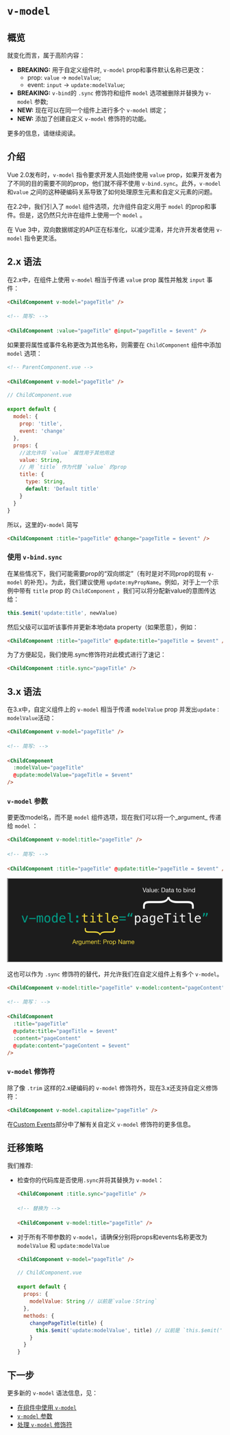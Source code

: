 # `v-model`

## 概览

就变化而言，属于高阶内容：

- **BREAKING:** 用于自定义组件时, `v-model` prop和事件默认名称已更改：
  - prop: `value` -> `modelValue`;
  - event: `input` -> `update:modelValue`;
- **BREAKING:** `v-bind`的 `.sync` 修饰符和组件 `model` 选项被删除并替换为 `v-model` 参数;
- **NEW:** 现在可以在同一个组件上进行多个 `v-model` 绑定；
- **NEW:** 添加了创建自定义 `v-model` 修饰符的功能。

更多的信息，请继续阅读。

## 介绍

Vue 2.0发布时，`v-model` 指令要求开发人员始终使用 `value` prop，如果开发者为了不同的目的需要不同的prop，他们就不得不使用 `v-bind.sync`。此外，`v-model` 和`value` 之间的这种硬编码关系导致了如何处理原生元素和自定义元素的问题。

在2.2中，我们引入了 `model` 组件选项，允许组件自定义用于 `model` 的prop和事件。但是，这仍然只允许在组件上使用一个 `model` 。

在 Vue 3中，双向数据绑定的API正在标准化，以减少混淆，并允许开发者使用 `v-model` 指令更灵活。

## 2.x 语法

在2.x中，在组件上使用 `v-model` 相当于传递 `value` prop 属性并触发 `input` 事件：


```html
<ChildComponent v-model="pageTitle" />

<!-- 简写: -->

<ChildComponent :value="pageTitle" @input="pageTitle = $event" />
```

如果要将属性或事件名称更改为其他名称，则需要在 `ChildComponent` 组件中添加 `model` 选项：

```html
<!-- ParentComponent.vue -->

<ChildComponent v-model="pageTitle" />
```

```js
// ChildComponent.vue

export default {
  model: {
    prop: 'title',
    event: 'change'
  },
  props: {
    //这允许将 `value` 属性用于其他用途
    value: String,
    // 用 `title` 作为代替 `value` 的prop
    title: {
      type: String,
      default: 'Default title'
    }
  }
}
```

所以，这里的`v-model` 简写

```html
<ChildComponent :title="pageTitle" @change="pageTitle = $event" />
```

### 使用 `v-bind.sync`

在某些情况下，我们可能需要prop的“双向绑定”（有时是对不同prop的现有 `v-model` 的补充）。为此，我们建议使用 `update:myPropName`。例如，对于上一个示例中带有 `title` prop 的 `ChildComponent` ，我们可以将分配新value的意图传达给：

```js
this.$emit('update:title', newValue)
```

然后父级可以监听该事件并更新本地data property（如果愿意），例如：

```html
<ChildComponent :title="pageTitle" @update:title="pageTitle = $event" />
```

为了方便起见，我们使用.sync修饰符对此模式进行了速记：

```html
<ChildComponent :title.sync="pageTitle" />
```

## 3.x 语法

在3.x中，自定义组件上的 `v-model` 相当于传递 `modelValue` prop 并发出`update：modelValue`活动：

```html
<ChildComponent v-model="pageTitle" />

<!-- 简写: -->

<ChildComponent
  :modelValue="pageTitle"
  @update:modelValue="pageTitle = $event"
/>
```

### `v-model` 参数

要更改model名，而不是 `model` 组件选项，现在我们可以将一个_argument_ 传递给 `model` ：

```html
<ChildComponent v-model:title="pageTitle" />

<!-- 简写: -->

<ChildComponent :title="pageTitle" @update:title="pageTitle = $event" />
```

![v-bind anatomy](/images/v-bind-instead-of-sync.png)

这也可以作为 `.sync` 修饰符的替代，并允许我们在自定义组件上有多个 `v-model`。

```html
<ChildComponent v-model:title="pageTitle" v-model:content="pageContent" />

<!-- 简写： -->

<ChildComponent
  :title="pageTitle"
  @update:title="pageTitle = $event"
  :content="pageContent"
  @update:content="pageContent = $event"
/>
```

### `v-model` 修饰符

除了像 `.trim` 这样的2.x硬编码的 `v-model` 修饰符外，现在3.x还支持自定义修饰符：

```html
<ChildComponent v-model.capitalize="pageTitle" />
```

在[Custom Events](../component-custom-events.html#handling-v-model-modifiers)部分中了解有关自定义 `v-model` 修饰符的更多信息。

## 迁移策略

我们推荐:

- 检查你的代码库是否使用`.sync`并将其替换为 `v-model`：

  ```html
  <ChildComponent :title.sync="pageTitle" />

  <!-- 替换为 -->

  <ChildComponent v-model:title="pageTitle" />
  ```

- 对于所有不带参数的 `v-model`，请确保分别将props和events名称更改为 `modelValue` 和 `update:modelValue` 

  ```html
  <ChildComponent v-model="pageTitle" />
  ```

  ```js
  // ChildComponent.vue

  export default {
    props: {
      modelValue: String // 以前是`value：String`
    },
    methods: {
      changePageTitle(title) {
        this.$emit('update:modelValue', title) // 以前是 `this.$emit('input', title)`
      }
    }
  }
  ```

## 下一步

更多新的 `v-model` 语法信息，见：
- [在组件中使用 `v-model` ](../component-basics.html#using-v-model-on-components)
- [`v-model` 参数](../component-custom-events.html#v-model-arguments)
- [处理 `v-model` 修饰符](../component-custom-events.html#v-model-arguments)
